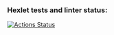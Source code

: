 ### Hexlet tests and linter status:
[![Actions Status](https://github.com/MikiHousse/js-express-developer-project-6/workflows/hexlet-check/badge.svg)](https://github.com/MikiHousse/js-express-developer-project-6/actions)